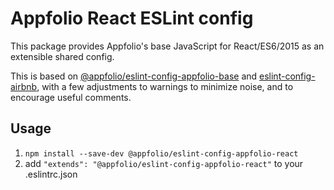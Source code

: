 # Appfolio React ESLint config

This package provides Appfolio's base JavaScript for React/ES6/2015 as an extensible shared config.

This is based on [@appfolio/eslint-config-appfolio-base](https://www.npmjs.com/package/@appfolio/eslint-config-appfolio-base)
and [eslint-config-airbnb](https://www.npmjs.com/package/eslint-config-airbnb),
with a few adjustments to warnings to minimize noise, and to encourage useful comments.

## Usage

1. `npm install --save-dev @appfolio/eslint-config-appfolio-react`
2. add 
   `"extends": "@appfolio/eslint-config-appfolio-react"`
    to your .eslintrc.json
